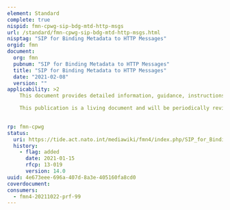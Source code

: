 ```yaml
---
element: Standard
complete: true
nispid: fmn-cpwg-sip-bdg-mtd-http-msgs
url: /standard/fmn-cpwg-sip-bdg-mtd-http-msgs.html
nisptag: "SIP for Binding Metadata to HTTP Messages"
orgid: fmn
document:
  org: fmn
  pubnum: "SIP for Binding Metadata to HTTP Messages"
  title: "SIP for Binding Metadata to HTTP Messages"
  date: "2021-02-08"
  version: ""
applicability: >2
    This document provides detailed information, guidance, instructions, standards and criteria to be used as a Service Interface Profile (SIP) for binding metadata (such as confidentiality metadata) to Hypertext Transfer Protocol (HTTP) messages.

    This publication is a living document and will be periodically reviewed and updated to reflect technology developments, emerging best practices and evolving standards.

  
rp: fmn-cpwg
status:
  uri: https://tide.act.nato.int/mediawiki/fmn4/index.php/SIP_for_Binding_Metadata_to_HTTP_Messages
  history: 
    - flag: added
      date: 2021-01-15
      rfcp: 13-019
      version: 14.0
uuid: 4e673eee-696a-407d-8a3e-405160fa8cd0
coverdocument:
consumers:
  - fmn4-20211022-prf-99
---
```

